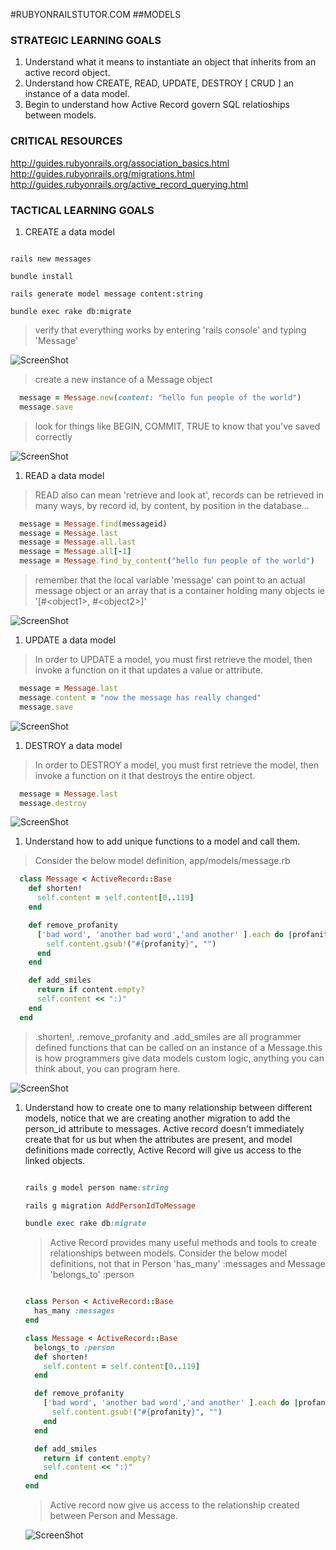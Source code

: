 #RUBYONRAILSTUTOR.COM
##MODELS


### STRATEGIC LEARNING GOALS
1.  Understand what it means to instantiate an object that inherits from an active record object.
1.  Understand how CREATE, READ, UPDATE, DESTROY [ CRUD ] an instance of a data model.
1.  Begin to understand how Active Record govern SQL relatioships between models.

### CRITICAL RESOURCES

http://guides.rubyonrails.org/association_basics.html
http://guides.rubyonrails.org/migrations.html
http://guides.rubyonrails.org/active_record_querying.html

### TACTICAL LEARNING GOALS
1. CREATE a data model

  ```

  rails new messages

  bundle install

  rails generate model message content:string

  bundle exec rake db:migrate

  ```

  > verify that everything works by entering 'rails console' and typing 'Message'

  ![ScreenShot](https://dl.dropboxusercontent.com/u/12834645/railstutor/lessons/Screen%20Shot%202013-11-19%20at%2010.10.36%20AM.png)

  > create a new instance of a Message object

  ```ruby
    message = Message.new(content: "hello fun people of the world")
    message.save
  ```
  
  > look for things like BEGIN, COMMIT, TRUE to know that you've saved correctly

  ![ScreenShot](https://dl.dropboxusercontent.com/u/12834645/railstutor/lessons/Screen%20Shot%202013-11-19%20at%2010.17.37%20AM.png)


1. READ a data model

  > READ also can mean 'retrieve and look at', records can be retrieved in many ways, by record id, by content, by position in the database...

  ```ruby
    message = Message.find(messageid)
    message = Message.last
    message = Message.all.last
    message = Message.all[-1]
    message = Message.find_by_content("hello fun people of the world")
  ```

  > remember that the local variable 'message' can point to an actual message object or an array that is a container holding many objects ie '[#\<object1>, #\<object2>]'

  ![ScreenShot](https://dl.dropboxusercontent.com/u/12834645/railstutor/lessons/Screen%20Shot%202013-11-19%20at%2010.25.00%20AM.png)

1. UPDATE a data model

  > In order to UPDATE a model, you must first retrieve the model, then invoke a function on it that updates a value or attribute.

  ```ruby
    message = Message.last
    message.content = "now the message has really changed"
    message.save
  ```

  ![ScreenShot](https://dl.dropboxusercontent.com/u/12834645/railstutor/lessons/Screen%20Shot%202013-11-19%20at%2010.02.11%20PM.png)

1. DESTROY a data model

  > In order to DESTROY a model, you must first retrieve the model, then invoke a function on it that destroys the entire object.

  ```ruby
    message = Message.last
    message.destroy
  ```

  ![ScreenShot](https://dl.dropboxusercontent.com/u/12834645/railstutor/lessons/Screen%20Shot%202013-11-19%20at%2010.09.02%20PM.png)

1.  Understand how to add unique functions to a model and call them.

  > Consider the below model definition, app/models/message.rb

  ```ruby
    class Message < ActiveRecord::Base
      def shorten!
        self.content = self.content[0..119]
      end

      def remove_profanity
        ['bad word', 'another bad word','and another' ].each do |profanity|
          self.content.gsub!("#{profanity}", "")
        end
      end

      def add_smiles
        return if content.empty?
        self.content << ":)"
      end
    end
  ```

  > .shorten!, .remove_profanity and .add_smiles are all programmer defined functions that can be called on an instance of a Message.this is how programmers give data models custom logic, anything you can think about, you can program here.

  ![ScreenShot](https://dl.dropboxusercontent.com/u/12834645/railstutor/lessons/Screen%20Shot%202013-11-19%20at%2010.33.35%20PM.png)

1.  Understand how to create one to many relationship between different models, notice that we are creating another migration to add the person_id attribute to messages.  Active record doesn't immediately create that for us but when the attributes are present, and model definitions made correctly, Active Record will give us access to the linked objects.  

    ```ruby

    rails g model person name:string

    rails g migration AddPersonIdToMessage

    bundle exec rake db:migrate

    ```

    > Active Record provides many useful methods and tools to create relationships between models. Consider the below model definitions, not that in Person 'has_many' :messages and Message 'belongs_to' :person

    ```ruby

    class Person < ActiveRecord::Base
      has_many :messages
    end

    class Message < ActiveRecord::Base
      belongs_to :person
      def shorten!
        self.content = self.content[0..119]
      end

      def remove_profanity
        ['bad word', 'another bad word','and another' ].each do |profanity|
          self.content.gsub!("#{profanity}", "")
        end
      end

      def add_smiles
        return if content.empty?
        self.content << ":)"
      end
    end

    ```

    > Active record now give us access to the relationship created between Person and Message.

    ![ScreenShot](https://dl.dropboxusercontent.com/u/12834645/railstutor/lessons/Screen%20Shot%202013-11-19%20at%2010.57.19%20PM.png)


